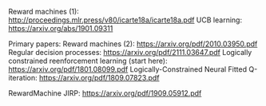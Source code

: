 Reward machines (1): http://proceedings.mlr.press/v80/icarte18a/icarte18a.pdf
UCB learning: https://arxiv.org/abs/1901.09311

Primary papers:
Reward machines (2): https://arxiv.org/pdf/2010.03950.pdf
Regular decision processes: https://arxiv.org/pdf/2111.03647.pdf
Logically constrained reenforcement learning (start here): https://arxiv.org/pdf/1801.08099.pdf
Logically-Constrained Neural Fitted Q-iteration: https://arxiv.org/pdf/1809.07823.pdf

RewardMachine JIRP: https://arxiv.org/pdf/1909.05912.pdf

